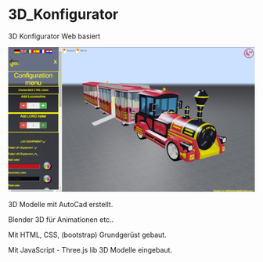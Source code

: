 # 3D_Konfigurator
3D Konfigurator Web basiert

![Funtrain](https://github.com/SebastianAT/3D_Konfigurator/blob/master/Screenshot2.png)

3D Modelle mit AutoCad erstellt.

Blender 3D für Animationen etc..

Mit HTML, CSS, (bootstrap) Grundgerüst gebaut.

Mit JavaScript - Three.js lib 3D Modelle eingebaut.


